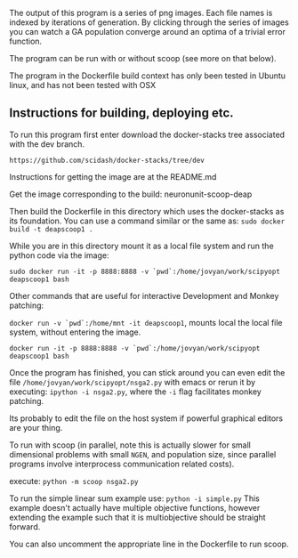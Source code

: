 The output of this program is a series of png images. Each file names is indexed by iterations of generation. By clicking through the series of images you can watch a GA population converge around an optima of a trivial error function.

The program can be run with or without scoop (see more on that below).

The program in the Dockerfile build context has only been tested in Ubuntu linux, and has not been tested with OSX

## Instructions for building, deploying etc.

To run this program first enter download the docker-stacks tree associated with the dev branch.

`https://github.com/scidash/docker-stacks/tree/dev`

Instructions for getting the image are at the README.md

Get the image corresponding to the build: neuronunit-scoop-deap

Then build the Dockerfile in this directory which uses the docker-stacks as its foundation. You can use a command similar or the same as:
`sudo docker build -t deapscoop1 .` 

While you are in this directory mount it as a local file system and run the python code via the image:

```sudo docker run -it -p 8888:8888 -v `pwd`:/home/jovyan/work/scipyopt deapscoop1 bash```

Other commands that are useful for interactive Development and Monkey patching:

```docker run -v `pwd`:/home/mnt -it deapscoop1```, mounts local the local file system, without entering the image.

```docker run -it -p 8888:8888 -v `pwd`:/home/jovyan/work/scipyopt deapscoop1 bash```

Once the program has finished, you can stick around you can even edit the file `/home/jovyan/work/scipyopt/nsga2.py` with emacs or rerun it by executing:
`ipython -i nsga2.py`, where the `-i` flag facilitates monkey patching.
 
Its probably to edit the file on the host system if powerful graphical editors are your thing.

To run with scoop (in parallel, note this is actually slower for small dimensional problems with small `NGEN`, and population size, since parallel programs involve interprocess communication related costs).

execute:
`python -m scoop nsga2.py`

To run the simple linear sum example use:
`python -i simple.py`
This example doesn't actually have multiple objective functions, however extending the example such that it is multiobjective should be straight forward.


You can also uncomment the appropriate line in the Dockerfile to run scoop.

